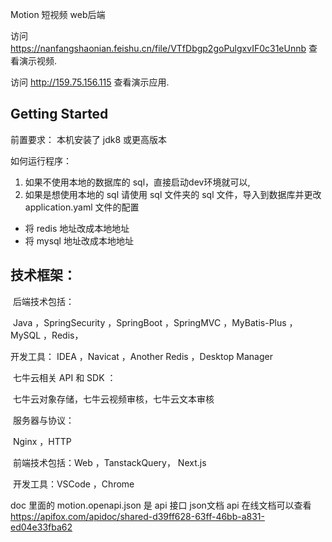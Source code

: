 Motion 短视频 web后端

访问 https://nanfangshaonian.feishu.cn/file/VTfDbgp2goPulgxvIF0c31eUnnb 查看演示视频.

访问  http://159.75.156.115  查看演示应用.


## Getting Started

前置要求：
本机安装了 jdk8 或更高版本

如何运行程序：

1. 如果不使用本地的数据库的 sql，直接启动dev环境就可以,
2. 如果是想使用本地的 sql 请使用 sql 文件夹的 sql 文件，导入到数据库并更改 application.yaml 文件的配置
  - 将 redis 地址改成本地地址
  - 将 mysql 地址改成本地地址




## 技术框架：

​	后端技术包括：

​		Java ，SpringSecurity ，SpringBoot ，SpringMVC ，MyBatis-Plus ，MySQL ，Redis，

开发工具： IDEA ，Navicat ，Another Redis ，Desktop Manager

​	七牛云相关 API 和 SDK ：

​		七牛云对象存储，七牛云视频审核，七牛云文本审核

​	服务器与协议：

​		Nginx ，HTTP

​	前端技术包括：Web ，TanstackQuery， Next.js

​		开发工具：VSCode ，Chrome

doc 里面的 motion.openapi.json 是 api 接口 json文档
  api  在线文档可以查看
https://apifox.com/apidoc/shared-d39ff628-63ff-46bb-a831-ed04e33fba62


